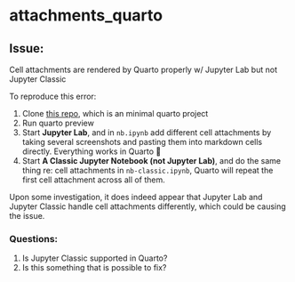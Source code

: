 # attachments_quarto

## Issue:

Cell attachments are rendered by Quarto properly w/ Jupyter Lab but not Jupyter Classic

To reproduce this error:

1. Clone [this repo](https://github.com/hamelsmu/attachments_quarto), which is an minimal quarto project
2. Run quarto preview
3. Start **Jupyter Lab**, and in `nb.ipynb` add different cell attachments by taking several screenshots and pasting them into markdown cells directly.  Everything works in Quarto :tada:
4. Start **A Classic Jupyter Notebook (not Jupyter Lab)**, and do the same thing re: cell attachments in `nb-classic.ipynb`, Quarto will repeat the first cell attachment across all of them. 

Upon some investigation, it does indeed appear that Jupyter Lab and Jupyter Classic handle cell attachments differently, which could be causing the issue.  

### Questions:
1. Is Jupyter Classic supported in Quarto?
2. Is this something that is possible to fix?


